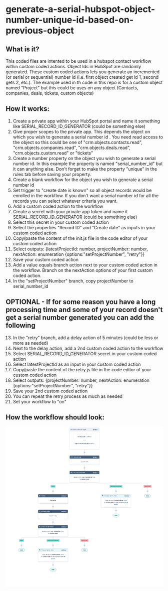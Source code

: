 # generate-a-serial-hubspot-object-number-unique-id-based-on-previous-object

## What is it?
This coded files are intented to be used in a hubspot contact workflow within custom coded actions. Object Ids in HubSpot are randomly generated. These custom coded actions lets you generate an incremented (or serial or sequential) number id (i.e. first object created get id 1, second gets 2, etc.). The example used in th code in this repo is for a custom object named "Project" but this could be uses on any object (Contacts, companies, deals, tickets, custom objects)

## How it works:

1. Create a private app within your HubSpot portal and name it something like SERIAL_RECORD_ID_GENERATOR (could be something else)
2. Give proper scopes to the private app. This depends the object on which you wish to generate a serial number id . You need read access to the object so this could be one of "crm.objects.contacts.read", "crm.objects.companies.read", "crm.objects.deals.read", "crm.objects.custom.read" or "tickets"
3. Create a number property on the object you wish to generate a serial number id. In this example the property is named "serial_number_id" but it can anything else. Don't forget to make the property "unique" in the rules tab before saving your property.
4. Create a blank workflow for the object you wish to generate a serial number id 
5. Set trigger to "create date is known" so all object records would be enrolled in the workflow. If you don't want a serial number id for all the records you can select whatever criteria you want.
6. Add a custom coded action to the workflow
7. Create a secret with your private app token and name it SERIAL_RECORD_ID_GENERATOR (could be something else)
8. Select this secret in your custom coded action
9. Select the properties "Record ID" and "Create date" as  inputs in your custom coded action
10. Copy/paste the content of the init.js file in the code editor of your custom coded action
11. Select outputs: {latestProjectId: number, projectNumber: number, nextAction: enumeration {options:"setProjectNumber", "retry"}}
12. Save your custom coded action
13. Add a value equals branch action next to your custom coded action in the workflow. Branch on the nextAction options of your first custom coded action.
14. In the "setProjectNumber" branch, copy projectNumber to serial_number_id
## OPTIONAL - If for some reason you have a long processing time and some of your record doesn't get a serial number generated you can add the following
13. In the "retry" branch, add a delay action of 5 minutes (could be less or more as needed)
14. Next to the delay action, add a 2nd custom coded action to the workflow
15. Select SERIAL_RECORD_ID_GENERATOR secret in your custom coded action
16. Select latestProjectId as an input in your custom coded action
17. Copy/paste the content of the retry.js file in the code editor of your custom coded action
17. Select outputs: {projectNumber: number, nextAction: enumeration {options:"setProjectNumber", "retry"}}
18. Save your 2nd custom coded action
19. You can repeat the retry process as much as needed
24. Set your workflow to "on"


## How the workflow should look:
![HubSpot Workflow to generate a serial number id](/hubspot-worklfows-custom-coded-actions-to-generate-a-serial-number-id.png)

